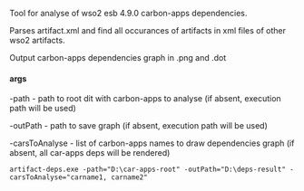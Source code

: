 Tool for analyse of wso2 esb 4.9.0 carbon-apps dependencies. 

Parses artifact.xml and find all occurances of artifacts in xml files of other wso2 artifacts.

Output carbon-apps dependencies graph in .png and .dot

#### args
-path - path to root dit with carbon-apps to analyse (if absent, execution path will be used)

-outPath - path to save graph (if absent, execution path will be used)

-carsToAnalyse - list of carbon-apps names to draw dependencies graph (if absent, all car-apps deps will be rendered)

```
artifact-deps.exe -path="D:\car-apps-root" -outPath="D:\deps-result" -carsToAnalyse="carname1, carname2"
```
